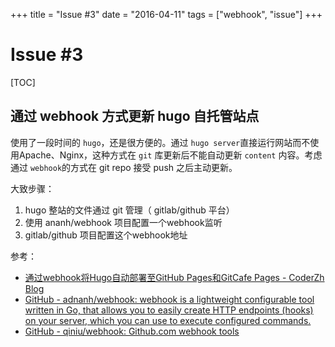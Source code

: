 +++
title = "Issue #3"
date = "2016-04-11"
tags = ["webhook", "issue"]
+++

# Issue #3

[TOC]

## 通过 webhook 方式更新 hugo 自托管站点

使用了一段时间的 `hugo`，还是很方便的。通过 `hugo server`直接运行网站而不使用Apache、Nginx，这种方式在 `git` 库更新后不能自动更新 `content` 内容。考虑通过 `webhook`的方式在 git repo 接受 push 之后主动更新。

大致步骤：

1. hugo 整站的文件通过 git 管理（ gitlab/github 平台）
2. 使用 ananh/webhook 项目配置一个webhook监听
3. gitlab/github 项目配置这个webhook地址

参考：

* [通过webhook将Hugo自动部署至GitHub Pages和GitCafe Pages - CoderZh Blog](http://blog.coderzh.com/2015/09/13/use-webhook-automated-deploy-hugo/)
* [GitHub - adnanh/webhook: webhook is a lightweight configurable tool written in Go, that allows you to easily create HTTP endpoints (hooks) on your server, which you can use to execute configured commands.](https://github.com/adnanh/webhook)
* [GitHub - qiniu/webhook: Github.com webhook tools](https://github.com/qiniu/webhook)


